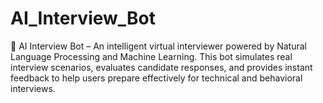 # AI_Interview_Bot
🤖 AI Interview Bot – An intelligent virtual interviewer powered by Natural Language Processing and Machine Learning. This bot simulates real interview scenarios, evaluates candidate responses, and provides instant feedback to help users prepare effectively for technical and behavioral interviews.
